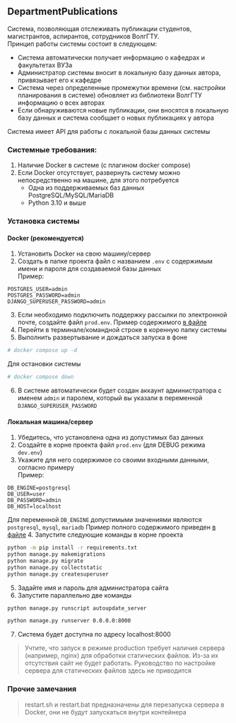 ## DepartmentPublications
Система, позволяющая отслеживать публикации студентов, магистрантов, аспирантов, сотрудников ВолгГТУ.   
Принцип работы системы состоит в следующем:   
- Система автоматически получает информацию о кафедрах и факультетах ВУЗа
- Администратор системы вносит в локальную базу данных автора, привязывает его к кафедре
- Система через определенные промежутки времени (см. настройки планирования в системе) обновляет из библиотеки ВолгГТУ информацию о всех авторах
- Если обнаруживаются новые публикации, они вносятся в локальную базу данных и система сообщает о новых публикациях у автора


Система имеет API для работы с локальной базы данных системы 


### Системные требования:
1. Наличие Docker в системе (с плагином docker compose)
2. Если Docker отсутствует, развернуть систему можно непосредственно на машине, для этого потребуется
   - Одна из поддерживаемых баз данных PostgreSQL/MySQL/MariaDB
   - Python 3.10 и выше

### Установка системы

#### Docker (рекомендуется)
1. Установить Docker на свою машину/сервер
2. Создать в папке проекта файл с названием `.env` c содержимым имени и пароля для создаваемой базы данных    
Пример:
```env
POSTGRES_USER=admin
POSTGRES_PASSWORD=admin
DJANGO_SUPERUSER_PASSWORD=admin
```
3. Если необходимо подключить поддержку рассылки по электронной почте, создайте файл `prod.env`. Пример содержимого [в файле](example.env)
4. Перейти в терминале/командной строке в коренную папку системы
5. Выполнить развертывание и дождаться запуска в фоне
```bash
# docker compose up -d
```
Для остановки системы
```bash
# docker compose down
```
6. В системе автоматически будет создан аккаунт администратора с именем `admin` и паролем, который вы указали в переменной `DJANGO_SUPERUSER_PASSWORD`

#### Локальная машина/сервер
1. Убедитесь, что установлена одна из допустимых баз данных
2. Создайте в корне проекта файл `prod.env` (для DEBUG режима `dev.env`)
3. Укажите для него содержимое со своими входными данными, согласно примеру  
Пример:
```env
DB_ENGINE=postgresql
DB_USER=user
DB_PASSWORD=admin
DB_HOST=localhost
```
Для переменной `DB_ENGINE` допустимыми значениями являются `postgresql`, `mysql`, `mariadb`
Пример полного содержимого приведен [в файле](example.env)
4. Запустите следующие команды в корне проекта
```bash
python -m pip install -r requirements.txt
python manage.py makemigrations
python manage.py migrate
python manage.py collectstatic
python manage.py createsuperuser
```
5. Задайте имя и пароль для администратора сайта
6. Запустите параллельно две команды
```bash
python manage.py runscript autoupdate_server
```
```bash
python manage.py runserver 0.0.0.0:8000
```
7. Система будет доступна по адресу localhost:8000

> Учтите, что запуск в режиме production требует наличия сервера (например, nginx) для обработки статических файлов. Из-за их отсутствия сайт не будет работать. Руководство по настройке сервера для статических файлов здесь не приводится

### Прочие замечания
> restart.sh и restart.bat предназначены для перезапуска сервера в Docker, они не будут запускаться внутри контейнера